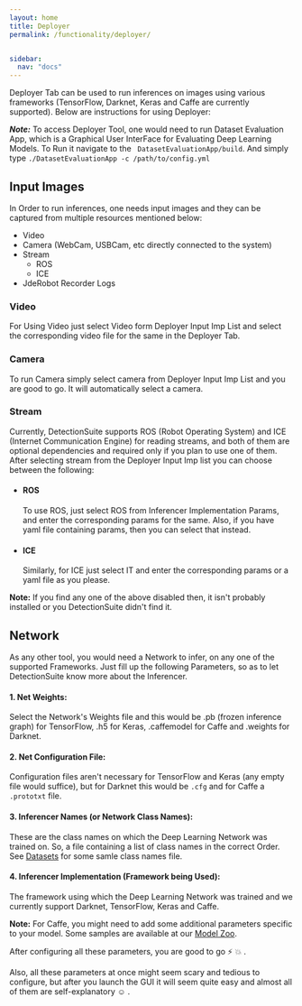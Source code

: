 ```yaml
---
layout: home
title: Deployer
permalink: /functionality/deployer/


sidebar:
  nav: "docs"
---
```


Deployer Tab can be used to run inferences on images using various frameworks (TensorFlow, Darknet, Keras and Caffe are currently supported). Below are instructions for using Deployer:

***Note:*** To access Deployer Tool, one would need to run Dataset Evaluation App, which is a Graphical User InterFace for Evaluating Deep Learning Models.
To Run it navigate to the ``` DatasetEvaluationApp/build```. 
And simply type ```./DatasetEvaluationApp -c /path/to/config.yml ```

## Input Images
In Order to run inferences, one needs input images and they can be captured from multiple resources mentioned below:
* Video
* Camera (WebCam, USBCam, etc directly connected to the system)
* Stream 
    * ROS
    * ICE
* JdeRobot Recorder Logs


### Video
For Using Video just select Video form Deployer Input Imp List and select the corresponding video file for the same in the Deployer Tab.

### Camera
To run Camera simply select camera from Deployer Input Imp List and you are good to go.
It will automatically select a camera.

### Stream
Currently, DetectionSuite supports ROS (Robot Operating System) and ICE (Internet Communication Engine) for reading streams, and both of them are optional dependencies and required only if you plan to use one of them.
After selecting stream from the Deployer Input Imp list you can choose between the following:

   * #### ROS
      To use ROS, just select ROS from Inferencer Implementation Params, and enter the corresponding params for 
      the same.
      Also, if you have yaml file containing params, then you can select that instead.

   * #### ICE
      Similarly, for ICE just select IT and enter the corresponding params or a yaml file as you please.

**Note:** If you find any one of the above disabled then, it isn't probably installed or you DetectionSuite didn't find it.

## Network
As any other tool, you would need a Network to infer, on any one of the supported Frameworks. Just fill up the following Parameters, so as to let DetectionSuite know more about the Inferencer.

#### 1. Net Weights:
Select the Network's Weights file and this would be .pb (frozen inference graph) for TensorFlow, 
.h5 for Keras, .caffemodel for Caffe and .weights for Darknet.

#### 2. Net Configuration File:
Configuration files aren't necessary for TensorFlow and Keras (any empty file would suffice), but for Darknet this would be ```.cfg``` and for Caffe a ```.prototxt``` file.

#### 3. Inferencer Names (or Network Class Names):
These are the class names on which the Deep Learning Network was trained on. So, a file containing a list of class names in the correct Order.
See [Datasets]() for some samle class names file.

#### 4. Inferencer Implementation (Framework being Used):
The framework using which the Deep Learning Network was trained and we currently support Darknet, TensorFlow, Keras and Caffe.  
  
**Note:** For Caffe, you might need to add some additional parameters specific to your model. Some samples are available at our [Model Zoo](Model-Zoo).
   
After configuring all these parameters, you are good to go :zap: :boom: .  
  
Also, all these parameters at once might seem scary and tedious to configure, but after you launch the GUI it will seem quite easy and almost all of them are self-explanatory :relaxed: .